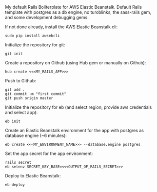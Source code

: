 My default Rails Boilterplate for AWS Elastic Beanstalk.
Default Rails template with postgres as a db engine, no turoblinks, the sass-rails gem, and some development debugging gems.

If not done already, install the AWS Elastic Beanstalk cli:
```
sudo pip install awsebcli
```

Initialize the repository for git: 
```
git init
```

Create a repository on Github (using Hub gem or manually on Github):
```
hub create <<<MY_RAILS_APP>>>
```

Push to Github:
```
git add .
git commit -m "first commit"
git push origin master
```

Initialize the repository for eb (and select region, provide aws credentials and select app): 
```
eb init
```

Create an Elastic Beanstalk environment for the app with postgres as database engine (~6 minutes):
```
eb create <<<MY_ENVIRONMENT_NAME>>> --database.engine postgres 
```

Set the app secret for the app environment:
```
rails secret
eb setenv SECRET_KEY_BASE=<<<OUTPUT_OF_RAILS_SECRET>>>
```

Deploy to Elastic Beanstalk:
```
eb deploy
```
